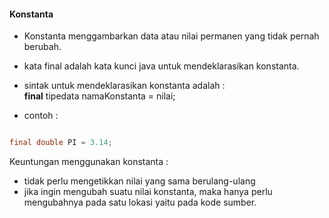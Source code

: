 #### Konstanta

- Konstanta menggambarkan data atau nilai permanen yang tidak pernah berubah.
- kata final adalah kata kunci java untuk mendeklarasikan konstanta.
- sintak untuk mendeklarasikan konstanta adalah :
 <br><b>final</b> tipedata namaKonstanta = nilai;
 
- contoh :

```java

final double PI = 3.14;

```

Keuntungan menggunakan konstanta :

- tidak perlu mengetikkan nilai yang sama berulang-ulang
- jika ingin mengubah suatu nilai konstanta, maka hanya perlu mengubahnya pada satu lokasi yaitu pada kode sumber.
